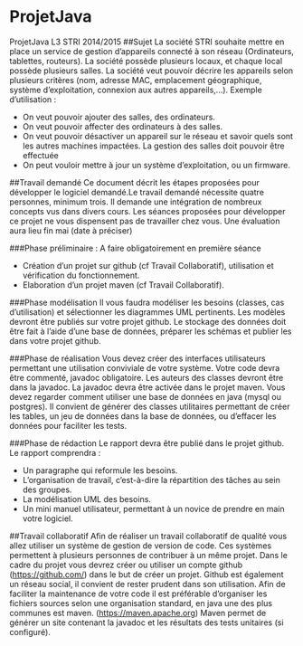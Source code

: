 # ProjetJava
ProjetJava L3 STRI 2014/2015
##Sujet
La société STRI souhaite mettre en place un service de gestion d’appareils connecté à son réseau (Ordinateurs, tablettes, 
routeurs). La société possède plusieurs locaux, et chaque local possède plusieurs salles.
La société veut pouvoir décrire les appareils selon plusieurs critères (nom, adresse MAC, emplacement géographique, système d’exploitation, connexion aux autres appareils,...).
Exemple d’utilisation :
- On veut pouvoir ajouter des salles, des ordinateurs.
- On veut pouvoir affecter des ordinateurs à des salles.
- On veut pouvoir désactiver un appareil sur le réseau et savoir quels sont les autres machines impactées. La gestion des salles doit pouvoir être effectuée
- On peut vouloir mettre à jour un système d’exploitation, ou un firmware.

##Travail demandé
Ce document décrit les étapes proposées pour développer le logiciel demandé.Le travail demandé nécessite quatre personnes, minimum trois. Il demande une intégration de nombreux concepts vus dans divers cours.
Les séances proposées pour développer ce projet ne vous dispensent pas de travailler chez vous.
Une évaluation aura lieu fin mai (date à préciser)

###Phase préliminaire : A faire obligatoirement en première séance
- Création d’un projet sur github (cf Travail Collaboratif), utilisation et vérification du fonctionnement.
- Elaboration d’un projet maven (cf Travail Collaboratif).

###Phase modélisation
Il vous faudra modéliser les besoins (classes, cas d’utilisation)  et sélectionner les diagrammes UML pertinents. Les modèles devront être publiés sur votre projet github.
Le stockage des données doit être fait à l’aide d’une base de données, préparer les schémas et publier les dans votre projet github.

###Phase de réalisation
Vous devez créer des interfaces utilisateurs permettant une utilisation conviviale de votre système.
Votre code devra être commenté, javadoc obligatoire. 
Les auteurs des classes devront être dans la javadoc. 
La javadoc devra être activée dans le projet maven.
Vous devez regarder comment utiliser une base de données en java (mysql ou postgres).
Il convient de générer des classes utilitaires permettant de créer les tables, un jeu de données dans la base de données, ou d’effacer les données pour faciliter les tests.

###Phase de rédaction
Le rapport devra être publié dans le projet github.
Le rapport comprendra :
- Un paragraphe qui reformule les besoins.
- L’organisation de travail, c’est-à-dire la répartition des tâches au sein des groupes.
- La modélisation UML des besoins.
- Un mini manuel utilisateur, permettant à un novice de prendre en main votre logiciel.

##Travail collaboratif
Afin de réaliser un travail collaboratif de qualité vous allez utiliser un système de gestion de version de code. Ces systèmes permettent à plusieurs personnes de contribuer à un même projet. 
Dans le cadre du projet vous devrez créer ou utiliser un compte github (https://github.com/) dans le but de créer un projet.
Github est également un réseau social, il convient de rester prudent dans son utilisation.
Afin de faciliter la maintenance de votre code il est préférable d’organiser les fichiers sources selon une organisation standard, en java une des plus communes est maven. (https://maven.apache.org)
Maven permet de générer un site contenant la javadoc et les résultats des tests unitaires (si configuré).
